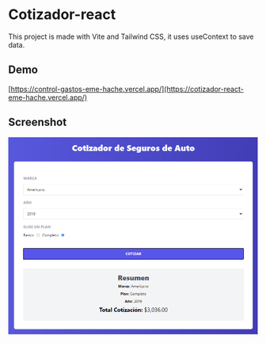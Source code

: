 # Cotizador-react

This project is made with Vite and Tailwind CSS, it uses useContext to save data.

## Demo

[https://control-gastos-eme-hache.vercel.app/](https://cotizador-react-eme-hache.vercel.app/)

## Screenshot

<div align="center">

  ![Cotizador react](/src/public/screenshot.png)
  
</div>

